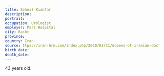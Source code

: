 ```yaml
---
title: Soheil Kianfar
description: 
portrait: 
occupation: Urologist
employer: Pars Hospital
city: Rasht
province: 
country: Iran
source: ttps://iran-hrm.com/index.php/2020/03/31/dozens-of-iranian-doctors-died-during-irans-coronavirus-crisis
birth_date: 
death_date: 
---
```


43 years old.